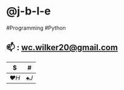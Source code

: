 # @j-b-l-e
#Programming #Python

## 📫 : wc.wilker20@gmail.com

|$|#|
|-|-|
|*♥️H*|*♠️J*|
<!---
j-b-l-e/j-b-l-e is a ✨ special ✨ repository because its `README.md` (this file) appears on your GitHub profile.
You can click the Preview link to take a look at your changes.
--->
